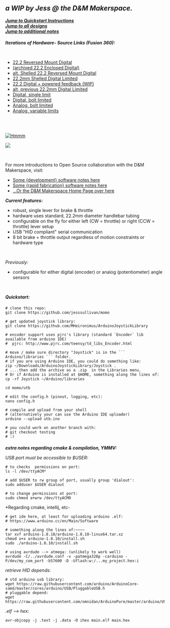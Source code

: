 ## *a WIP by Jess @ the D&M Makerspace.*
         
     

[***Jump to Quickstart Instructions***](#quickstart)  
[***Jump to all designs***](#drawings)   
[***Jump to additional notes***](#notes)  


  
<h4 id="drawings"> </h4>     

***Iterations of Hardware- Source Links (Fusion 360):***

<br>
 
- [22.2 Reversed Mount Digital](https://a360.co/32xEzMR) 
- [(archived 22.2 Enclosed Digital)](https://a360.co/2PidrMl)
- [alt. Shelled 22.2 Reversed Mount Digital](https://a360.co/2VeH4Sv)
- [22.2mm Shelled Digital Limited](https://a360.co/39VZawA)
- [22.2 Digital + powered feedback (WIP)](https://a360.co/2P3snh5)
- [alt, previous 22.2mm Digital Limited](https://a360.co/2vDDMxk)
- [Digital, single limit](https://myhub.autodesk360.com/ue2819a04/shares/public/SH56a43QTfd62c1cd968133e296ee005ddd1)
- [Digital, bolt limited](https://myhub.autodesk360.com/ue2819a04/shares/public/SH56a43QTfd62c1cd9682a1ff9148d0f03e5)
- [Analog, bolt limited](https://a360.co/2Rb2a1w)
- [Analog, variable limits](https://a360.co/30D7Ft9)

<br>
<br>

[![Hmmm](http://img.youtube.com/vi/Bt2yWvXx7MU/0.jpg)](https://www.youtube.com/watch?v=Bt2yWvXx7MU "Um...")

![](https://i2.wp.com/transscendsurvival.org/wp-content/uploads/2020/04/Screenshot-from-2020-02-24-11-51-12-1.png?resize=676%2C437&ssl=1)


<br>

For more introductions to Open Source collaboration with the D&M Makerspace, visit:       
- [Some {development} software notes here](https://github.com/PSU-HC/home-wiki/wiki/Developer-Student-Software)
- [Some {rapid fabrication} software notes here](https://github.com/PSU-HC/home-wiki/wiki/CAD-CAM-Student-Software)
- [...Or the D&M Makerspace Home Page over here](https://makerspace.plymouthcreate.net/)
 
 
***Current features:***           
        
- robust, single lever for brake & throttle     
- hardware uses standard, 22.2mm diameter handlebar tubing  
- configurable on the fly for either left (CW = throttle) or right (CCW = throttle) lever setup    
- USB "HID compliant" serial communication  
- 8 bit brake + throttle output regardless of motion constraints or hardware type       

<br>
    
*Previously:*
- configurable for either digital (encoder) or analog (potentiometer) angle sensors

<br>     

***Quickstart:***   <br>

<h4 id="quickstart"> </h4>     

```shell script
# clone this repo:
git clone https://github.com/jesssullivan/momo 

# get updated joystick library:
git clone https://github.com/MHeironimus/ArduinoJoystickLibrary 

# encoder support uses pjrc's library (standard `Encoder` lib available from arduino IDE)
#  pjrc: http://www.pjrc.com/teensy/td_libs_Encoder.html

# move / make sure directory "Joystick" is in the ``` Arduino/libraries ``` folder.  
# if you are using Arduino IDE, you could do something like:
zip ~/Downloads/ArduinoJoystickLibrary/Joystick .
# ....then add the archive as a .zip  in the Libraries menu.  
# Or if Arduino is installed at $HOME, something along the lines of:
cp -rf Joystick ~/Arduino/libraries 

cd momo/utb

# edit the config.h (pinout, logging, etc):
nano config.h

# compile and upload from your shell
# (alternatively your can use the Arduino IDE uploader)
arduino --upload utb.ino

# you could work on another branch with:
# git checkout testing
# :)
```
        
        
<h4 id="notes"> </h4>     

***extra notes regarding cmake & compilation, YMMV:***     
    
*USB port must be accessible to $USER:*
```
# to checks  permissions on port:
ls -l /dev/ttyACM*

# add $USER to rw group of port, usually group 'dialout':
sudo adduser $USER dialout

# to change permissions at port:
sudo chmod a+wrw /dev/ttyACM0
```
    
*Regarding cmake, intellij, etc-
    
```shell script
# get ide here, at least for uploading arduino .elf:
# https://www.arduino.cc/en/Main/Software

# something along the lines of:~~~~
tar xvf arduino-1.8.10/arduino-1.8.10-linux64.tar.xz 
chmod u+x arduino-1.8.10/install.sh
sudo ./arduino-1.8.10/install.sh

# using avrdude --> atmega: (unlikely to work well)
avrdude -C/../avrdude.conf -v -patmega328p -carduino -P/dev/my_com_port -b57600 -D -Uflash:w:/...my_project.hex:i
``` 
    
*retrieve HID depends:*
```shell script
# std arduino usb library:
wget https://raw.githubusercontent.com/arduino/ArduinoCore-samd/master/cores/arduino/USB/PluggableUSB.h
# pluggable depend:
wget https://raw.githubusercontent.com/omnidan/ArduinoPure/master/arduino/USBAPI.h
```
    
*.elf --> hex:*
``` shell script
avr-objcopy -j .text -j .data -O ihex main.elf main.hex
```     
